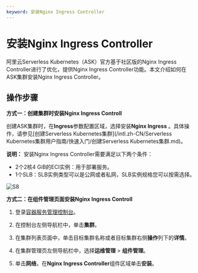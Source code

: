 ```yaml
---
keyword: 安装Nginx Ingress Controller
---
```


# 安装Nginx Ingress Controller

阿里云Serverless Kubernetes（ASK）官方基于社区版的Nginx Ingress Controller进行了优化，提供Nginx Ingress Controller功能。本文介绍如何在ASK集群安装Nginx Ingress Controller。

## 操作步骤

**方式一：创建集群时安装Nginx Ingress Controll**

创建ASK集群时，在**Ingress**参数配置区域，选择安装**Nginx Ingress** 。具体操作，请参见[创建Serverless Kubernetes集群](/intl.zh-CN/Serverless Kubernetes集群用户指南/快速入门/创建Serverless Kubernetes集群.md)。

**说明：** 安装Nginx Ingress Controller需要满足以下两个条件：

-   2个2核4 GiB的ECI实例：用于部署服务。
-   1个SLB：SLB实例类型可以是公网或者私网，SLB实例规格您可以按需选择。

![S8](https://static-aliyun-doc.oss-accelerate.aliyuncs.com/assets/img/zh-CN/4205525161/p245306.png)

**方式二：在组件管理页面安装Nginx Ingress Controll**

1.  登录[容器服务管理控制台](https://cs.console.aliyun.com)。

2.  在控制台左侧导航栏中，单击**集群**。

3.  在集群列表页面中，单击目标集群名称或者目标集群右侧**操作**列下的**详情**。

4.  在集群管理页左侧导航栏中，选择**运维管理** \> **组件管理**。

5.  单击**网络**，在**Nginx Ingress Controller**组件区域单击**安装**。


